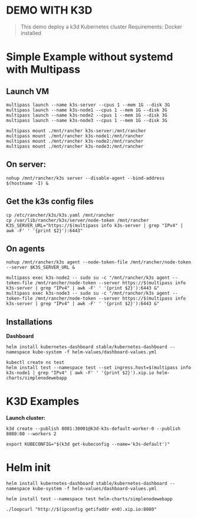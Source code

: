 DEMO WITH K3D
=============

> This demo deploy a k3d Kubernetes cluster
Requirements: Docker installed

# Simple Example without systemd with Multipass

## Launch VM
```
multipass launch --name k3s-server --cpus 1 --mem 1G --disk 3G
multipass launch --name k3s-node1 --cpus 1 --mem 1G --disk 3G
multipass launch --name k3s-node2 --cpus 1 --mem 1G --disk 3G
multipass launch --name k3s-node3 --cpus 1 --mem 1G --disk 3G

multipass mount ./mnt/rancher k3s-server:/mnt/rancher
multipass mount ./mnt/rancher k3s-node1:/mnt/rancher
multipass mount ./mnt/rancher k3s-node2:/mnt/rancher
multipass mount ./mnt/rancher k3s-node3:/mnt/rancher
```

## On server:
```
nohup /mnt/rancher/k3s server --disable-agent --bind-address $(hostname -I) &
```

## Get the k3s config files
```
cp /etc/rancher/k3s/k3s.yaml /mnt/rancher
cp /var/lib/rancher/k3s/server/node-token /mnt/rancher
K3S_SERVER_URL="https://$(multipass info k3s-server | grep "IPv4" | awk -F' ' '{print $2}'):6443"
```

## On agents
```
nohup /mnt/rancher/k3s agent --node-token-file /mnt/rancher/node-token --server $K3S_SERVER_URL &

multipass exec k3s-node2 -- sudo su -c "/mnt/rancher/k3s agent --token-file /mnt/rancher/node-token --server https://$(multipass info k3s-server | grep "IPv4" | awk -F' ' '{print $2}'):6443 &"
multipass exec k3s-node3 -- sudo su -c "/mnt/rancher/k3s agent --token-file /mnt/rancher/node-token --server https://$(multipass info k3s-server | grep "IPv4" | awk -F' ' '{print $2}'):6443 &"
```

## Installations

**Dashboard**
```
helm install kubernetes-dashboard stable/kubernetes-dashboard --namespace kube-system -f helm-values/dashboard-values.yml
```

```
kubectl create ns test
helm install test --namespace test --set ingress.host=$(multipass info k3s-node1 | grep "IPv4" | awk -F' ' '{print $2}').xip.io helm-charts/simplenodewebapp
```


# K3D Examples

**Launch cluster:**
```
k3d create --publish 8081:30001@k3d-k3s-default-worker-0 --publish 8080:80 --workers 2
```

```
export KUBECONFIG="$(k3d get-kubeconfig --name='k3s-default')"
```

# Helm init

```
helm install kubernetes-dashboard stable/kubernetes-dashboard --namespace kube-system -f helm-values/dashboard-values.yml
```

```
helm install test --namespace test helm-charts/simplenodewebapp
```

```
./loopcurl "http://$(ipconfig getifaddr en0).xip.io:8080"
```

